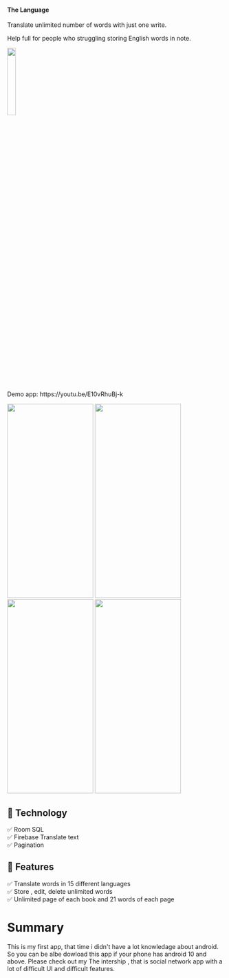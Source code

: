 #### The Language
<p>Translate unlimited number of words with just one write.</p>
<p>Help full for people who struggling storing English words in note.</p>
<a href="https://play.google.com/store/apps/details?id=myapptranslate1.my">
  <p><img src="https://cdn.rawgit.com/steverichey/google-play-badge-svg/master/img/en_get.svg" width="20%"></p>
</a>
<p>Demo app: https://youtu.be/E10vRhuBj-k </p>
<p float="left">
  <img src="https://play-lh.googleusercontent.com/JoTdlgicoybiXsAM-weqrf0j3oUn5WPaD2-93Kl5B4QgRXWwpuIVrc1cDBCt74yTnrQ=w2880-h1642-rw" width="200" height = "450" />
  <img src="https://play-lh.googleusercontent.com/JoTdlgicoybiXsAM-weqrf0j3oUn5WPaD2-93Kl5B4QgRXWwpuIVrc1cDBCt74yTnrQ=w2880-h1642-rw" width="200" height = "450" />
  <img src="https://scontent.fsgn6-2.fna.fbcdn.net/v/t1.15752-9/277956343_532289658465188_2042968406885419561_n.png?_nc_cat=100&ccb=1-5&_nc_sid=ae9488&_nc_ohc=1cXh7UQxC-MAX_v1CSG&tn=6GBhogXIWX2dq_6s&_nc_ht=scontent.fsgn6-2.fna&oh=03_AVLGNVr1KjxUqI7NerxQnIV0ztYyFrvc6DrnMWnNJ0uHgg&oe=6281BF8A" width="200" height = "450" />
  <img src="https://scontent.fsgn6-2.fna.fbcdn.net/v/t1.15752-9/277691799_309977717778577_3638630819906914634_n.png?_nc_cat=108&ccb=1-5&_nc_sid=ae9488&_nc_ohc=qraqTMM5cEwAX_gwOlO&_nc_ht=scontent.fsgn6-2.fna&oh=03_AVLbi9_D7xn9mKY0TeoGH3E32mH3yi3tgUk3HVyGM6Ifng&oe=6282D370" width="200" height = "450" />
</p>

## 🎉 Technology
✅ Room SQL</br>
✅ Firebase Translate text</br>
✅ Pagination</br>

## 🎉 Features
✅ Translate words in 15 different languages</br>
✅ Store , edit, delete unlimited words</br>
✅ Unlimited page of each book and 21 words of each page</br>

# Summary
This is my first app, that time i didn't have a lot knowledage about android.
So you can be albe dowload this app if your phone has android 10 and above.
Please check out my The intership , that is social network app with a lot of difficult UI and difficult features.



